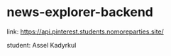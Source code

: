 # news-explorer-backend
link: https://api.pinterest.students.nomoreparties.site/

student: Assel Kadyrkul
